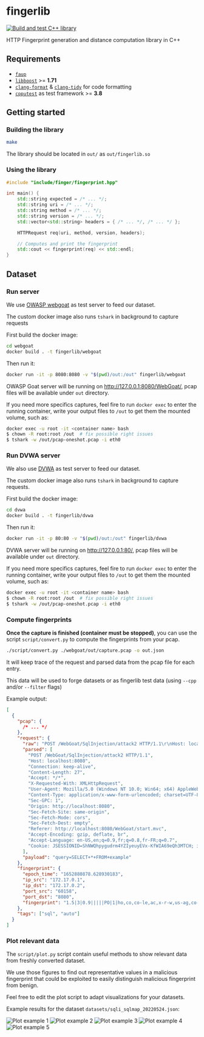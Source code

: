 # fingerlib

[![Build and test C++ library](https://github.com/Xisabla/fingerlib/actions/workflows/build-test-library.yaml/badge.svg)](https://github.com/Xisabla/fingerlib/actions/workflows/build-test-library.yaml)

HTTP Fingerprint generation and distance computation library in C++

## Requirements

- [`faup`](https://github.com/stricaud/faup)
- [`libboost`](https://www.boost.org/) >= **1.71**
- [`clang-format`](https://clang.llvm.org/docs/ClangFormat.html) & [`clang-tidy`](https://clang.llvm.org/extra/clang-tidy/) for code formatting
- [`cpputest`](https://cpputest.github.io/) as test framework >= **3.8**

## Getting started

### Building the library

```bash
make
```

The library should be located in `out/` as `out/fingerlib.so`

### Using the library

```cpp
#include "include/finger/fingerprint.hpp"

int main() {
    std::string expected = /* ... */;
    std::string uri = /* ... */;
    std::string method = /* ... */;
    std::string version = /* ... */;
    std::vector<std::string> headers = { /* ... */, /* ... */ };

    HTTPRequest req(uri, method, version, headers);

    // Computes and print the fingerprint
    std::cout << fingerprint(req) << std::endl;
}
```

## Dataset

### Run server

We use [OWASP webgoat](https://owasp.org/www-project-webgoat/) as test server to feed our dataset.

The custom docker image also runs `tshark` in background to capture requests

First build the docker image:

```bash
cd webgoat
docker build . -t fingerlib/webgoat
```

Then run it:

```bash
docker run -it -p 8080:8080 -v "$(pwd)/out:/out" fingerlib/webgoat
```

OWASP Goat server will be running on http://127.0.0.1:8080/WebGoat/, pcap files will be available under `out` directory.

If you need more specifics captures, feel fire to run `docker exec` to enter the running container, write your output files to `/out` to get them the mounted volume, such as:

```bash
docker exec -u root -it <container name> bash
$ chown -R root:root /out  # fix possible right issues
$ tshark -w /out/pcap-oneshot.pcap -i eth0
```

### Run DVWA server

We also use [DVWA](https://dvwa.co.uk/) as test server to feed our dataset.

The custom docker image also runs `tshark` in background to capture requests.

First build the docker image:

```bash
cd dvwa
docker build . -t fingerlib/dvwa
```

Then run it:

```bash
docker run -it -p 80:80 -v "$(pwd)/out:/out" fingerlib/dvwa
```

DVWA server will be running on http://127.0.0.1:80/, pcap files will be available under `out` directory.

If you need more specifics captures, feel fire to run `docker exec` to enter the running container, write your output files to `/out` to get them the mounted volume, such as:

```bash
docker exec -u root -it <container name> bash
$ chown -R root:root /out  # fix possible right issues
$ tshark -w /out/pcap-oneshot.pcap -i eth0
```

### Compute fingerprints

**Once the capture is finished (container must be stopped)**, you can use the script `script/convert.py` to compute the fingerprints from your pcap.

```bash
./script/convert.py ./webgoat/out/capture.pcap -o out.json
```

It will keep trace of the request and parsed data from the pcap file for each entry.

This data will be used to forge datasets or as fingerlib test data (using `--cpp` and/or `--filter` flags)

Example output:

```json
[
  {
    "pcap": {
      /* ... */
    },
    "request": {
      "raw": "POST /WebGoat/SqlInjection/attack2 HTTP/1.1\r\nHost: localhost:8080\r\nConnection: keep-alive\r\nContent-Length: 27\r\nAccept: */*\r\nX-Requested-With: XMLHttpRequest\r\nUser-Agent: Mozilla/5.0 (Windows NT 10.0; Win64; x64) AppleWebKit/537.36 (KHTML, like Gecko) Chrome/101.0.4951.67 Safari/537.36\r\nContent-Type: application/x-www-form-urlencoded; charset=UTF-8\r\nSec-GPC: 1\r\nOrigin: http://localhost:8080\r\nSec-Fetch-Site: same-origin\r\nSec-Fetch-Mode: cors\r\nSec-Fetch-Dest: empty\r\nReferer: http://localhost:8080/WebGoat/start.mvc\r\nAccept-Encoding: gzip, deflate, br\r\nAccept-Language: en-US,en;q=0.9,fr;q=0.8,fr-FR;q=0.7\r\nCookie: JSESSIONID=ShNWQhpygudrm4YZIyeuyEVx-KfWIA69eQh3MTCH; io=X7bDFISesUttMUz-AAAB; WEBWOLFSESSION=divcuQWCtGCAGeyR1GT3_H7_kVDeeQ--IVOvV6UY\r\n\r\n",
      "parsed": [
        "POST /WebGoat/SqlInjection/attack2 HTTP/1.1",
        "Host: localhost:8080",
        "Connection: keep-alive",
        "Content-Length: 27",
        "Accept: */*",
        "X-Requested-With: XMLHttpRequest",
        "User-Agent: Mozilla/5.0 (Windows NT 10.0; Win64; x64) AppleWebKit/537.36 (KHTML, like Gecko) Chrome/101.0.4951.67 Safari/537.36",
        "Content-Type: application/x-www-form-urlencoded; charset=UTF-8",
        "Sec-GPC: 1",
        "Origin: http://localhost:8080",
        "Sec-Fetch-Site: same-origin",
        "Sec-Fetch-Mode: cors",
        "Sec-Fetch-Dest: empty",
        "Referer: http://localhost:8080/WebGoat/start.mvc",
        "Accept-Encoding: gzip, deflate, br",
        "Accept-Language: en-US,en;q=0.9,fr;q=0.8,fr-FR;q=0.7",
        "Cookie: JSESSIONID=ShNWQhpygudrm4YZIyeuyEVx-KfWIA69eQh3MTCH; io=X7bDFISesUttMUz-AAAB; WEBWOLFSESSION=divcuQWCtGCAGeyR1GT3_H7_kVDeeQ--IVOvV6UY"
      ],
      "payload": "query=SELECT+*+FROM+example"
    },
    "fingerprint": {
      "epoch_time": "1652880878.628930183",
      "ip_src": "172.17.0.1",
      "ip_dst": "172.17.0.2",
      "port_src": "60158",
      "port_dst": "8080",
      "fingerprint": "1.5|3|0.9|||||PO|1|ho,co,co-le,ac,x-r-w,us-ag,co-ty,1586472b,or,7e369551,a602679,975a9022,re,ac-en,ac-la,ck|co:ke-al/ac:as-as/us-ag:92028000/co-ty:16fc986f/ac-en:gz,de,br/ac-la:b88ab870|A|4.3|1.4"
    },
    "tags": ["sql", "auto"]
  }
]
```

### Plot relevant data

The `script/plot.py` script contain useful methods to show relevant data from freshly converted dataset.

We use those figures to find out representative values in a malicious fingerprint that could be exploited to easily distinguish malicious fingerprint from benign.

Feel free to edit the plot script to adapt visualizations for your datasets.

Example results for the dataset `datasets/sqli_sqlmap_20220524.json`:

![Plot example 1](./.github/figures/plot_example1.png)
![Plot example 2](./.github/figures/plot_example2.png)
![Plot example 3](./.github/figures/plot_example3.png)
![Plot example 4](./.github/figures/plot_example4.png)
![Plot example 5](./.github/figures/plot_example5.png)
